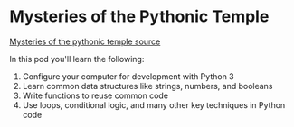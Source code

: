# Mysteries of the Pythonic Temple

[Mysteries of the pythonic temple source](https://www.twilio.com/quest/learn/python)

In this pod you'll learn the following:
1. Configure your computer for development with Python 3
2. Learn common data structures like strings, numbers, and booleans
3. Write functions to reuse common code
4. Use loops, conditional logic, and many other key techniques in Python code
